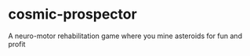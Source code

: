 cosmic-prospector
=================

A neuro-motor rehabilitation game where you mine asteroids for fun and profit

